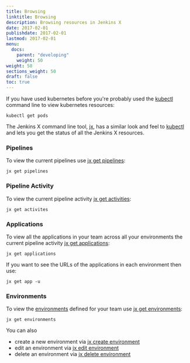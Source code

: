 ```yaml
---
title: Browsing
linktitle: Browsing
description: Browsing resources in Jenkins X 
date: 2017-02-01
publishdate: 2017-02-01
lastmod: 2017-02-01
menu:
  docs:
    parent: "developing"
    weight: 50
weight: 50
sections_weight: 50
draft: false
toc: true
---
```


                
If you have used kubernetes before you're probably used the [kubectl](https://kubernetes.io/docs/reference/kubectl/overview/) command line to view kubernetes resources:

```shell
kubectl get pods
```

The Jenkins X command line tool, [jx](/commands/jx), has a similar look and feel to [kubectl](https://kubernetes.io/docs/reference/kubectl/overview/) and lets you get the status of all the Jenkins X resources.

### Pipelines

To view the current pipelines use [jx get pipelines](/commands/jx_get_pipelines):

```shell
jx get pipelines
```

### Pipeline Activity

To view the current pipeline activity [jx get activities](/commands/jx_get_activities):

```shell
jx get activites
```

### Applications

To view all the applications in your team across all your environments  the current pipeline activity  [jx get applications](/commands/applications):

```shell
jx get applications
```

If you want to see the URLs of the applications in each environment then use:

```shell
jx get app -u
```

### Environments

To view the [environments](/about/features/#environments) defined for your team use [jx get environments](/commands/jx_get_environments):

```shell
jx get environments
```

You can also 

* create a new environment via [jx create environment](/commands/jx_create_environment)
* edit an environment via [jx edit environment](/commands/jx_edit_environment)
* delete an environment via [jx delete environment](/commands/jx_delete_environment)
